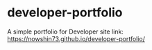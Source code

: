 # developer-portfolio
A simple portfolio for Developer 
site link: https://nowshin73.github.io/developer-portfolio/
